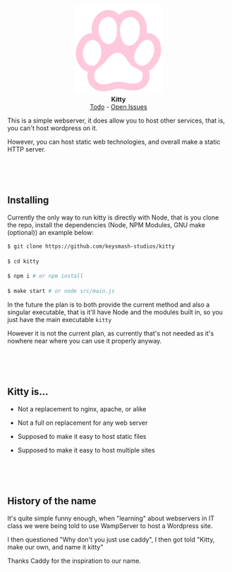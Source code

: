 <p align="center">
    <img width="200px" src="assets/paw.png"></img><br>
    <b>Kitty</b><br>
    <a href="https://github.com/keysmash-studios/kitty/projects/1">Todo</a> - <a href="https://github.com/keysmash-studios/kitty/issues?q=is%3Aissue+is%3Aopen">Open Issues</a>
<p>

This is a simple webserver, it does allow you to host other services, that is, you can't host wordpress on it.

However, you can host static web technologies, and overall make a static HTTP server.

<br><br><br>

Installing
----------

Currently the only way to run kitty is directly with Node, that is you clone the repo, install the dependencies (Node, NPM Modules, GNU make (optional)) an example below:

```sh
$ git clone https://github.com/keysmash-studios/kitty

$ cd kitty

$ npm i # or npm install

$ make start # or node src/main.js
```

In the future the plan is to both provide the current method and also a singular executable, that is it'll have Node and the modules built in, so you just have the main executable `kitty`

However it is not the current plan, as currently that's not needed as it's nowhere near where you can use it properly anyway.

<br><br><br>

Kitty is...
-----------------------

 * Not a replacement to nginx, apache, or alike
 * Not a full on replacement for any web server

 * Supposed to make it easy to host static files
 * Supposed to make it easy to host multiple sites

<br><br><br>

History of the name
-------------------

It's quite simple funny enough, when "learning" about webservers in IT class we were being told to use WampServer to host a Wordpress site.

I then questioned "Why don't you just use caddy", I then got told "Kitty, make our own, and name it kitty"

Thanks Caddy for the inspiration to our name.
